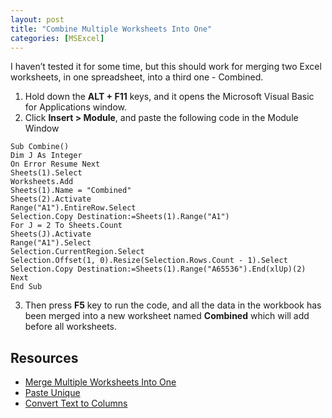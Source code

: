 ```yaml
---
layout: post
title: "Combine Multiple Worksheets Into One"
categories: [MSExcel]
---
```



I haven’t tested it for some time, but this should work for merging two Excel worksheets, in one spreadsheet, into a third one - Combined.

1. Hold down the **ALT + F11** keys, and it opens the Microsoft Visual Basic for Applications window.
2. Click **Insert > Module**, and paste the following code in the Module Window

```
Sub Combine()
Dim J As Integer
On Error Resume Next
Sheets(1).Select
Worksheets.Add
Sheets(1).Name = "Combined"
Sheets(2).Activate
Range("A1").EntireRow.Select
Selection.Copy Destination:=Sheets(1).Range("A1")
For J = 2 To Sheets.Count
Sheets(J).Activate
Range("A1").Select
Selection.CurrentRegion.Select
Selection.Offset(1, 0).Resize(Selection.Rows.Count - 1).Select
Selection.Copy Destination:=Sheets(1).Range("A65536").End(xlUp)(2)
Next
End Sub
```

3. Then press **F5** key to run the code, and all the data in the workbook has been merged into a new worksheet named **Combined** which will add before all worksheets.

## Resources
*   [Merge Multiple Worksheets Into One](https://www.extendoffice.com/documents/excel/1184-excel-merge-multiple-worksheets-into-one.html)
*   [Paste Unique](https://www.extendoffice.com/documents/excel/2891-excel-paste-unique.html)
*   [Convert Text to Columns](https://support.office.com/en-us/article/Split-text-into-different-columns-with-the-Convert-Text-to-Columns-Wizard-30B14928-5550-41F5-97CA-7A3E9C363ED7)




